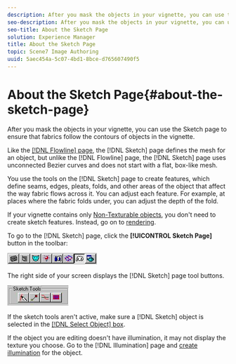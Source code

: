 ```yaml
---
description: After you mask the objects in your vignette, you can use the Sketch page to ensure that fabrics follow the contours of objects in the vignette.
seo-description: After you mask the objects in your vignette, you can use the Sketch page to ensure that fabrics follow the contours of objects in the vignette.
seo-title: About the Sketch Page
solution: Experience Manager
title: About the Sketch Page
topic: Scene7 Image Authoring
uuid: 5aec454a-5c07-4bd1-8bce-d765607490f5
---
```


# About the Sketch Page{#about-the-sketch-page}

After you mask the objects in your vignette, you can use the Sketch page to ensure that fabrics follow the contours of objects in the vignette.

Like the [ [!DNL Flowline] page](../../c-vat-flow-pg/c-vat-abt-flow/c-vat-abt-flow.md#concept-2129aa14806e4ec184430ba6a7825a95), the [!DNL Sketch] page defines the mesh for an object, but unlike the [!DNL Flowline] page, the [!DNL Sketch] page uses unconnected Bezier curves and does not start with a flat, box-like mesh.

You use the tools on the [!DNL Sketch] page to create features, which define seams, edges, pleats, folds, and other areas of the object that affect the way fabric flows across it. You can adjust each feature. For example, at places where the fabric folds under, you can adjust the depth of the fold.

If your vignette contains only [Non-Texturable objects](../../c-vat-obj-pg/c-vat-create-grps-obj/t-vat-create-2d-obj.md#task-b0c168d6f127408c882e8f1de36c8bc7), you don't need to create sketch features. Instead, go on to [rendering](../../c-vat-rend-pg/c-vat-abt-rend-pg/c-vat-abt-rend-pg.md#concept-0a56eec3cafe45658d25c0988d818fc0).

To go to the [!DNL Sketch] page, click the **[!UICONTROL Sketch Page]** button in the toolbar:

![](assets/sketch_page.png)

The right side of your screen displays the [!DNL Sketch] page tool buttons.

![](assets/sketch_tools.png)

If the sketch tools aren't active, make sure a [!DNL Sketch] object is selected in the [ [!DNL Select Object] box](../../c-vat-gs/c-vat-sel-obj/c-vat-sel-object-box.md#concept-d127c6efaabd436a96c02f36a7bce6ac).

If the object you are editing doesn't have illumination, it may not display the texture you choose. Go to the [!DNL Illumination] page and [create illumination](../../c-vat-work-illum-pg/c-vat-work-illum-maps/t-vat-prev-illum-map.md#task-97d59c12deaf444cbde412761e8d18e1) for the object. 
